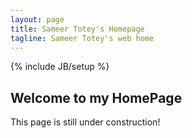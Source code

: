 ```yaml
---
layout: page
title: Sameer Totey's Homepage
tagline: Sameer Totey's web home
---
```

{% include JB/setup %}

## Welcome to my HomePage

This page is still under construction!


